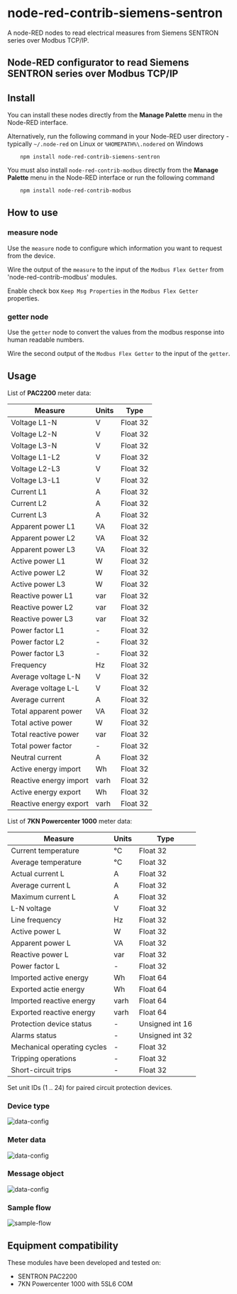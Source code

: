 # node-red-contrib-siemens-sentron
A node-RED nodes to read electrical measures from Siemens SENTRON series over Modbus TCP/IP.
## Node-RED configurator to read Siemens SENTRON series over Modbus TCP/IP

## Install
You can install these nodes directly from the **Manage Palette** menu in the Node-RED interface.

Alternatively, run the following command in your Node-RED user directory - typically `~/.node-red` on Linux or `%HOMEPATH%\.nodered` on Windows

        npm install node-red-contrib-siemens-sentron
        
You must also install `node-red-contrib-modbus` directly from the **Manage Palette** menu in the Node-RED interface or run the following command 
       
        npm install node-red-contrib-modbus
                 
## How to use

### measure node
Use the `measure` node to configure which information you want to request from the device.

Wire the output of the `measure` to the input of the `Modbus Flex Getter` from 'node-red-contrib-modbus' modules.

Enable check box `Keep Msg Properties` in the `Modbus Flex Getter` properties.

### getter node
Use the `getter` node to convert the values from the modbus response into human readable numbers.

Wire the second output of the `Modbus Flex Getter` to the input of the `getter`.

## Usage
List of **PAC2200** meter data:

| Measure                            | Units                 | Type            | 
| ---------------------------------- | --------------------- | --------------- | 
|  Voltage L1-N                      | V                     | Float 32        | 
|  Voltage L2-N                      | V                     | Float 32        |
|  Voltage L3-N                      | V                     | Float 32        |
|  Voltage L1-L2                     | V                     | Float 32        |
|  Voltage L2-L3                     | V                     | Float 32        |
|  Voltage L3-L1                     | V                     | Float 32        |
|  Current L1                        | A                     | Float 32        |
|  Current L2                        | A                     | Float 32        |
|  Current L3                        | A                     | Float 32        |
|  Apparent power L1                 | VA                    | Float 32        |
|  Apparent power L2                 | VA                    | Float 32        |
|  Apparent power L3                 | VA                    | Float 32        |
|  Active power L1                   | W                     | Float 32        |
|  Active power L2                   | W                     | Float 32        |
|  Active power L3                   | W                     | Float 32        |
|  Reactive power L1                 | var                   | Float 32        |
|  Reactive power L2                 | var                   | Float 32        |
|  Reactive power L3                 | var                   | Float 32        |
|  Power factor L1                   | -                     | Float 32        |
|  Power factor L2                   | -                     | Float 32        |
|  Power factor L3                   | -                     | Float 32        |
|  Frequency                         | Hz                    | Float 32        |
|  Average voltage L-N               | V                     | Float 32        |
|  Average voltage L-L               | V                     | Float 32        |
|  Average current                   | A                     | Float 32        |
|  Total apparent power              | VA                    | Float 32        |
|  Total active power                | W                     | Float 32        |
|  Total reactive power              | var                   | Float 32        |
|  Total power factor                | -                     | Float 32        |
|  Neutral current                   | A                     | Float 32        |
|  Active energy import              | Wh                    | Float 32        |
|  Reactive energy import            | varh                  | Float 32        |
|  Active energy export              | Wh                    | Float 32        |
|  Reactive energy export            | varh                  | Float 32        |


List of **7KN Powercenter 1000** meter data:

| Measure                            | Units                 | Type            | 
| ---------------------------------- | --------------------- | --------------- | 
|  Current temperature               | °C                    | Float 32        |   
|  Average temperature               | °C                    | Float 32        |
|  Actual current L                  | A                     | Float 32        |
|  Average current L                 | A                     | Float 32        |
|  Maximum current L                 | A                     | Float 32        |
|  L-N voltage                       | V                     | Float 32        |
|  Line frequency                    | Hz                    | Float 32        |
|  Active power L                    | W                     | Float 32        |
|  Apparent power L                  | VA                    | Float 32        |
|  Reactive power L                  | var                   | Float 32        |
|  Power factor L                    | -                     | Float 32        |
|  Imported active energy            | Wh                    | Float 64        |
|  Exported actie energy             | Wh                    | Float 64        |
|  Imported reactive energy          | varh                  | Float 64        |
|  Exported reactive energy          | varh                  | Float 64        |
|  Protection device status          | -                     | Unsigned int 16 |
|  Alarms status                     | -                     | Unsigned int 32 |
|  Mechanical operating cycles       | -                     | Float 32        |
|  Tripping operations               | -                     | Float 32        |
|  Short-circuit trips               | -                     | Float 32        |

Set unit IDs (1 .. 24) for paired circuit protection devices. 

### Device type
![data-config](docs/device-configuration.png)

### Meter data 
![data-config](docs/data-config.png)

### Message object 
![data-config](docs/message-format.png)

### Sample flow
![sample-flow](docs/sample-flow.png)

## Equipment compatibility

These modules have been developed and tested on:
+ SENTRON PAC2200
+ 7KN Powercenter 1000 with 5SL6 COM
